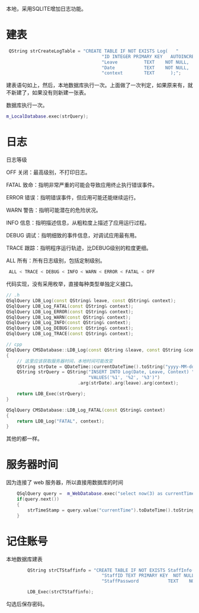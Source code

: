 本地，采用SQLITE增加日志功能。

# 建表

~~~c++
 QString strCreateLogTable = "CREATE TABLE IF NOT EXISTS Log(   "
                                    "ID INTEGER PRIMARY KEY   AUTOINCREMENT,   "
                                    "Leave          TEXT    NOT NULL,   "
                                    "Date           TEXT    NOT NULL,   "
                                    "context        TEXT      );";
~~~

建表语句如上，然后，本地数据库执行一次。上面做了一次判定，如果原来有，就不新建了，如果没有则新建一张表。

数据库执行一次。

~~~c++
m_LocalDatabase.exec(strQuery);
~~~

# 日志

日志等级

OFF   关闭：最高级别，不打印日志。

FATAL  致命：指明非常严重的可能会导致应用终止执行错误事件。 

ERROR  错误：指明错误事件，但应用可能还能继续运行。 

WARN  警告：指明可能潜在的危险状况。 

INFO  信息：指明描述信息，从粗粒度上描述了应用运行过程。 

DEBUG  调试：指明细致的事件信息，对调试应用最有用。 

TRACE  跟踪：指明程序运行轨迹，比DEBUG级别的粒度更细。 

ALL  所有：所有日志级别，包括定制级别。 

~~~c++
 ALL < TRACE < DEBUG < INFO < WARN < ERROR < FATAL < OFF 
~~~

代码实现，没有采用枚举，直接每种类型单独定义接口。

~~~c++
// .h
QSqlQuery LDB_Log(const QString& leave, const QString& context);
QSqlQuery LDB_Log_FATAL(const QString& context);
QSqlQuery LDB_Log_ERROR(const QString& context);
QSqlQuery LDB_Log_WARN(const QString& context);
QSqlQuery LDB_Log_INFO(const QString& context);
QSqlQuery LDB_Log_DEBUG(const QString& context);
QSqlQuery LDB_Log_TRACE(const QString& context);
~~~

~~~c++
// cpp
QSqlQuery CMSDatabase::LDB_Log(const QString &leave, const QString &context)
{
    // 这里应该获取服务器时间，本地时间可能改变
    QString strDate = QDateTime::currentDateTime().toString("yyyy-MM-dd hh:mm:ss.zzz");
    QString strQuery = QString("INSERT INTO Log(Date, Leave, Context) "
                               "VALUES('%1', '%2', '%3')")
                           .arg(strDate).arg(leave).arg(context);

    return LDB_Exec(strQuery);
}

QSqlQuery CMSDatabase::LDB_Log_FATAL(const QString& context)
{
    return LDB_Log("FATAL", context);
}
~~~

其他的都一样。

# 服务器时间

因为连接了 web 服务器，所以直接用数据库的时间

~~~c++
    QSqlQuery query =  m_WebDatabase.exec("select now(3) as currentTime;");
    if(query.next())
    {
        strTimeStamp = query.value("currentTime").toDateTime().toString("yyyy-MM-dd hh:mm:ss.zzz");
    }
~~~



# 记住账号

本地数据库建表

~~~c++
        QString strCTStaffinfo = "CREATE TABLE IF NOT EXISTS StaffInfo(   "
                                    "StaffID TEXT PRIMARY KEY  NOT NULL,   "
                                    "StaffPassword           TEXT    NOT NULL);";

        LDB_Exec(strCTStaffinfo);
~~~

勾选后保存密码。

